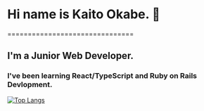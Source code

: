 # Hi  name is Kaito Okabe. 👋
===============================
## I'm a Junior Web Developer.

### I've been learning React/TypeScript and Ruby on Rails Devlopment.

[![Top Langs](https://github-readme-stats.vercel.app/api/top-langs/?username=okabekaito
)](https://github.com/anuraghazra/github-readme-stats)
